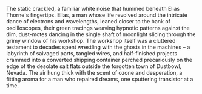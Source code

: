 The static crackled, a familiar white noise that hummed beneath Elias Thorne's fingertips.  Elias, a man whose life revolved around the intricate dance of electrons and wavelengths, leaned closer to the bank of oscilloscopes, their green tracings weaving hypnotic patterns against the dim, dust-motes dancing in the single shaft of moonlight slicing through the grimy window of his workshop.  The workshop itself was a cluttered testament to decades spent wrestling with the ghosts in the machines – a labyrinth of salvaged parts, tangled wires, and half-finished projects crammed into a converted shipping container perched precariously on the edge of the desolate salt flats outside the forgotten town of Dustbowl, Nevada.  The air hung thick with the scent of ozone and desperation, a fitting aroma for a man who repaired dreams, one sputtering transistor at a time.
